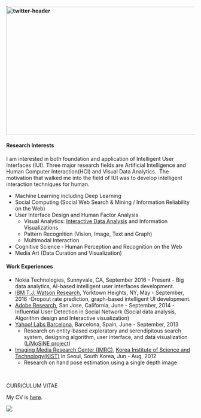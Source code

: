 <h4><a href="http://penguinkang.com/blog/wp-content/uploads/2011/07/twitter-header.png"> <img class="wp-image-206 aligncenter" src="http://penguinkang.com/blog/wp-content/uploads/2011/07/twitter-header-1024x341.png" alt="twitter-header" width="1030" height="343" /></a></h4>

<h4><strong>Research Interests</strong></h4>

I am interested in both foundation and application of Intelligent User Interfaces (IUI). Three major research fields are Artificial Intelligence and Human Computer Interaction(HCI) and Visual Data Analytics.  The motivation that walked me into the field of IUI was to develop intelligent interaction techniques for human.

<ul>
    <li>Machine Learning including Deep Learning</li>
    <li>Social Computing (Social Web Search &amp; Mining / Information Reliability on the Web)</li>
    <li>User Interface Design and Human Factor Analysis
<ul>
    <li>Visual Analytics: <a href="http://wigis.net" target="_blank" rel="noopener">Interactive Data Analysis</a> and Information Visualizations</li>
    <li>Pattern Recognition (Vision, Image, Text and Graph)</li>
    <li>Multimodal Interaction</li>
</ul>
</li>
    <li>Cognitive Science - Human Perception and Recognition on the Web</li>
    <li>Media Art (Data Curation and Visualization)</li>
</ul>

<h4><strong>Work Experiences</strong></h4>

<ul>
    <li>Nokia Technologies, Sunnyvale, CA, September 2016 - Present
- Big data analytics, AI-based intelligent user interfaces development.</li>
    <li><a title="Adobe Research" href="https://www.research.ibm.com/labs/watson/" target="_blank" rel="noopener">IBM T.J. Watson Research</a>, Yorktown Heights, NY, May - September, 2016
-Dropout rate prediction, graph-based intelligent UI development.</li>
    <li><a title="Adobe Research" href="http://www.adobe.com/technology.html" target="_blank" rel="noopener">Adobe Research</a>, San Jose, California, June - September, 2014
- Influential User Detection in Social Network (Social data analysis, Algorithm design and Interactive visualization)</li>
    <li><a href="http://labs.yahoo.com/location/barcelona/" target="_blank" rel="noopener">Yahoo! Labs Barcelona</a>, Barcelona, Spain, June - September, 2013
<ul>
    <li>Research on entity-based exploratory and serendipitous search system, designing algorithm, user interface, and data visualization (<a href="http://www.limosine-project.eu/about" target="_blank" rel="noopener">LiMoSiNE project</a>)</li>
</ul>
</li>
    <li><a href="http://www.imrc.kist.re.kr/wiki/Main_Page" target="_blank" rel="noopener">Imaging Media Research Center (IMRC)</a>, <a href="http://eng.kist.re.kr/kist_eng/main/" target="_blank" rel="noopener">Korea Institute of Science and Technology(KIST)</a> in Seoul, South Korea, Jun - Aug, 2012
<ul>
    <li>Research on hand pose estimation using a single depth image</li>
</ul>
</li>
</ul>

&nbsp;

CURRICULUM VITAE

My CV is <a title="CV" href="http://penguinkang.com/blog/repo/cv.pdf" target="_blank" rel="noopener">here</a>.

<a title="Byungkyu (Jay) Kang's infographic CV on vizualize.me" href="http://vizualize.me/penguinkang?r=penguinkang" target="_blank" rel="noopener"><img src="http://vizualize.me/media/img/socialicons/viewmyviz.png" /></a>
